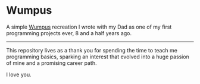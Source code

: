 # Wumpus

A simple [Wumpus](https://en.wikipedia.org/wiki/Hunt_the_Wumpus) recreation I wrote with my Dad as one of my first programming projects ever, 8 and a half years ago.

---

This repository lives as a thank you for spending the time to teach me programming basics, sparking an interest that evolved into a huge passion of mine and a promising career path.

I love you.
